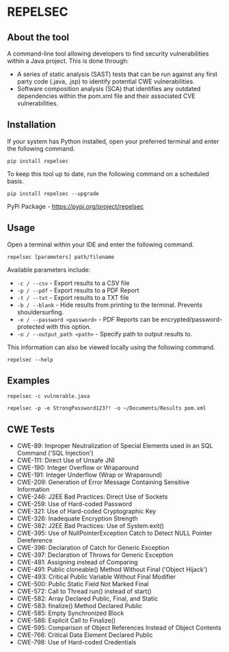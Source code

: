 # REPELSEC

## About the tool

A command-line tool allowing developers to find security vulnerabilities within a Java project. This is done through:

- A series of static analysis (SAST) tests that can be run against any first party code (.java, .jsp) to identify
  potential CWE vulnerabilities.
- Software composition analysis (SCA) that identifies any outdated dependencies within the pom.xml file and their
  associated
  CVE vulnerabilities.

## Installation

If your system has Python installed, open your preferred terminal and enter the following command.

`pip install repelsec`

To keep this tool up to date, run the following command on a scheduled basis.

`pip install repelsec --upgrade`

PyPi Package - https://pypi.org/project/repelsec

## Usage

Open a terminal within your IDE and enter the following command.

`repelsec [parameters] path/filename`

Available parameters include:

- `-c / --csv` - Export results to a CSV file
- `-p / --pdf` - Export results to a PDF Report
- `-t / --txt` - Export results to a TXT file
- `-b / --blank` - Hide results from printing to the terminal. Prevents shouldersurfing.
- `-e / --password <password>` - PDF Reports can be encrypted/password-protected with this option.
- `-o / --output_path <path>` - Specify path to output results to.

This information can also be viewed locally using the following command.

`repelsec --help`

## Examples

`repelsec -c vulnerable.java`

`repelsec -p -e StrongPassword123?! -o ~/Documents/Results pom.xml`

## CWE Tests

- CWE-89: Improper Neutralization of Special Elements used in an SQL Command ('SQL Injection')
- CWE-111: Direct Use of Unsafe JNI
- CWE-190: Integer Overflow or Wraparound
- CWE-191: Integer Underflow (Wrap or Wraparound)
- CWE-209: Generation of Error Message Containing Sensitive Information
- CWE-246: J2EE Bad Practices: Direct Use of Sockets
- CWE-259: Use of Hard-coded Password
- CWE-321: Use of Hard-coded Cryptographic Key
- CWE-326: Inadequate Encryption Strength
- CWE-382: J2EE Bad Practices: Use of System.exit()
- CWE-395: Use of NullPointerException Catch to Detect NULL Pointer Dereference
- CWE-396: Declaration of Catch for Generic Exception
- CWE-397: Declaration of Throws for Generic Exception
- CWE-481: Assigning instead of Comparing
- CWE-491: Public cloneable() Method Without Final ('Object Hijack')
- CWE-493: Critical Public Variable Without Final Modifier
- CWE-500: Public Static Field Not Marked Final
- CWE-572: Call to Thread run() instead of start()
- CWE-582: Array Declared Public, Final, and Static
- CWE-583: finalize() Method Declared Public
- CWE-585: Empty Synchronized Block
- CWE-586: Explicit Call to Finalize()
- CWE-595: Comparison of Object References Instead of Object Contents
- CWE-766: Critical Data Element Declared Public
- CWE-798: Use of Hard-coded Credentials